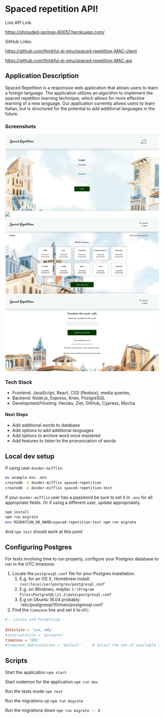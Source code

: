 # Spaced repetition API!
Live API Link: 

<https://shrouded-springs-60057.herokuapp.com/>

GitHub Links: 

https://github.com/thinkful-ei-emu/spaced-repetition-MAC-client

https://github.com/thinkful-ei-emu/spaced-repetition-MAC-api


## Application Description 
Spaced Repetition is a responsive web application that allows users to learn a foreign language. The application utilizes an algorithm to implement  the spaced repetition learning technique, which allows for more effective learning of a new language. Our application currently allows users to learn Italian, but is structured for the potential to add additional languages in the future.


### Screenshots

<img src="images/login.png">

<img src="images/singUp.png">

<img src="images/dashboard.png">

<img src="images/learning.png">

### Tech Stack
- Frontend: JavaScript, React, CSS (flexbox), media queries, 
- Backend: Node.js, Express, Knex, PostgreSQL
- Development/Hosting: Heroku, Ziet, GitHub, Cypress, Mocha

#### Next Steps
- Add additional words to database
- Add options to add additional languages
- Add options to archive word once mastered
- Add features to listen to the pronunciation of words

## Local dev setup

If using user `dunder-mifflin`:

```bash
mv example.env .env
createdb -U dunder-mifflin spaced-repetition
createdb -U dunder-mifflin spaced-repetition-test
```

If your `dunder-mifflin` user has a password be sure to set it in `.env` for all appropriate fields. Or if using a different user, update appropriately.

```bash
npm install
npm run migrate
env MIGRATION_DB_NAME=spaced-repetition-test npm run migrate
```

And `npm test` should work at this point

## Configuring Postgres

For tests involving time to run properly, configure your Postgres database to run in the UTC timezone.

1. Locate the `postgresql.conf` file for your Postgres installation.
   1. E.g. for an OS X, Homebrew install: `/usr/local/var/postgres/postgresql.conf`
   2. E.g. on Windows, _maybe_: `C:\Program Files\PostgreSQL\11.2\data\postgresql.conf`
   3. E.g  on Ubuntu 18.04 probably: '/etc/postgresql/10/main/postgresql.conf'
2. Find the `timezone` line and set it to `UTC`:

```conf
# - Locale and Formatting -

datestyle = 'iso, mdy'
#intervalstyle = 'postgres'
timezone = 'UTC'
#timezone_abbreviations = 'Default'     # Select the set of available time zone
```

## Scripts

Start the application `npm start`

Start nodemon for the application `npm run dev`

Run the tests mode `npm test`

Run the migrations up `npm run migrate`

Run the migrations down `npm run migrate -- 0`
